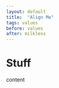 ```yaml
---
layout: default
title:  "Align Me"
tags: values
before: values
after: milkless
---
```


# Stuff
content 